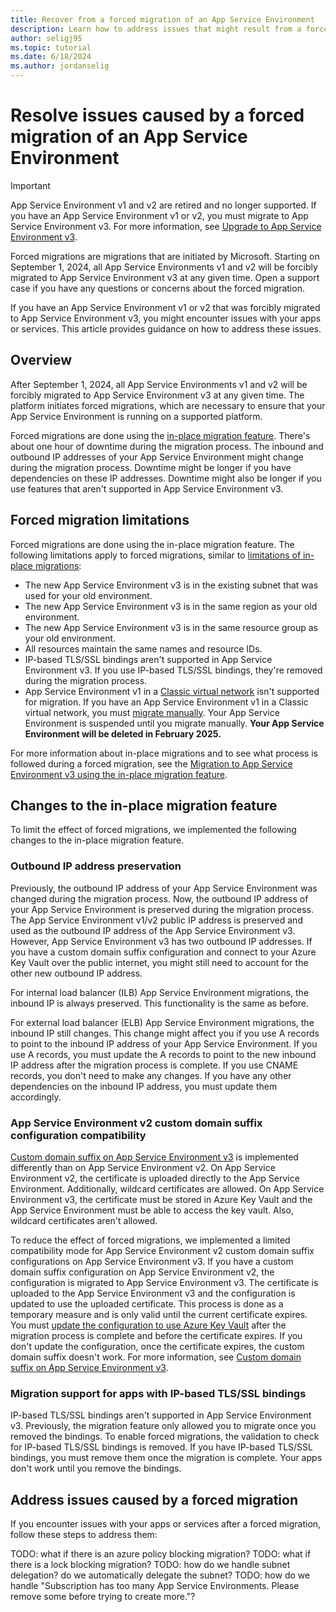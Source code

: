 ```yaml
---
title: Recover from a forced migration of an App Service Environment
description: Learn how to address issues that might result from a forced migration to App Service Environment v3.
author: seligj95
ms.topic: tutorial
ms.date: 6/18/2024
ms.author: jordanselig
---
```

# Resolve issues caused by a forced migration of an App Service Environment

> [!IMPORTANT]
> App Service Environment v1 and v2 are retired and no longer supported. If you have an App Service Environment v1 or v2, you must migrate to App Service Environment v3. For more information, see [Upgrade to App Service Environment v3](upgrade-to-asev3.md).
>
> Forced migrations are migrations that are initiated by Microsoft. Starting on September 1, 2024, all App Service Environments v1 and v2 will be forcibly migrated to App Service Environment v3 at any given time. Open a support case if you have any questions or concerns about the forced migration.
>

If you have an App Service Environment v1 or v2 that was forcibly migrated to App Service Environment v3, you might encounter issues with your apps or services. This article provides guidance on how to address these issues.

## Overview

After September 1, 2024, all App Service Environments v1 and v2 will be forcibly migrated to App Service Environment v3 at any given time. The platform initiates forced migrations, which are necessary to ensure that your App Service Environment is running on a supported platform. 

Forced migrations are done using the [in-place migration feature](migrate.md). There's about one hour of downtime during the migration process. The inbound and outbound IP addresses of your App Service Environment might change during the migration process. Downtime might be longer if you have dependencies on these IP addresses. Downtime might also be longer if you use features that aren't supported in App Service Environment v3.

## Forced migration limitations

Forced migrations are done using the in-place migration feature. The following limitations apply to forced migrations, similar to [limitations of in-place migrations](migrate.md#limitations):

- The new App Service Environment v3 is in the existing subnet that was used for your old environment.
- The new App Service Environment v3 is in the same region as your old environment.
- The new App Service Environment v3 is in the same resource group as your old environment.
- All resources maintain the same names and resource IDs.
- IP-based TLS/SSL bindings aren't supported in App Service Environment v3. If you use IP-based TLS/SSL bindings, they're removed during the migration process.
- App Service Environment v1 in a [Classic virtual network](/previous-versions/azure/virtual-network/create-virtual-network-classic) isn't supported for migration. If you have an App Service Environment v1 in a Classic virtual network, you must [migrate manually](migration-alternatives.md). Your App Service Environment is suspended until you migrate manually. **Your App Service Environment will be deleted in February 2025.**

For more information about in-place migrations and to see what process is followed during a forced migration, see the [Migration to App Service Environment v3 using the in-place migration feature](migrate.md).

## Changes to the in-place migration feature

To limit the effect of forced migrations, we implemented the following changes to the in-place migration feature.

### Outbound IP address preservation

Previously, the outbound IP address of your App Service Environment was changed during the migration process. Now, the outbound IP address of your App Service Environment is preserved during the migration process. The App Service Environment v1/v2 public IP address is preserved and used as the outbound IP address of the App Service Environment v3. However, App Service Environment v3 has two outbound IP addresses. If you have a custom domain suffix configuration and connect to your Azure Key Vault over the public internet, you might still need to account for the other new outbound IP address.

For internal load balancer (ILB) App Service Environment migrations, the inbound IP is always preserved. This functionality is the same as before.

For external load balancer (ELB) App Service Environment migrations, the inbound IP still changes. This change might affect you if you use A records to point to the inbound IP address of your App Service Environment. If you use A records, you must update the A records to point to the new inbound IP address after the migration process is complete. If you use CNAME records, you don't need to make any changes. If you have any other dependencies on the inbound IP address, you must update them accordingly.

### App Service Environment v2 custom domain suffix configuration compatibility

[Custom domain suffix on App Service Environment v3](how-to-custom-domain-suffix.md) is implemented differently than on App Service Environment v2. On App Service Environment v2, the certificate is uploaded directly to the App Service Environment. Additionally, wildcard certificates are allowed. On App Service Environment v3, the certificate must be stored in Azure Key Vault and the App Service Environment must be able to access the key vault. Also, wildcard certificates aren't allowed.

To reduce the effect of forced migrations, we implemented a limited compatibility mode for App Service Environment v2 custom domain suffix configurations on App Service Environment v3. If you have a custom domain suffix configuration on App Service Environment v2, the configuration is migrated to App Service Environment v3. The certificate is uploaded to the App Service Environment v3 and the configuration is updated to use the uploaded certificate. This process is done as a temporary measure and is only valid until the current certificate expires. You must [update the configuration to use Azure Key Vault](how-to-custom-domain-suffix.md) after the migration process is complete and before the certificate expires. If you don't update the configuration, once the certificate expires, the custom domain suffix doesn't work. For more information, see [Custom domain suffix on App Service Environment v3](how-to-custom-domain-suffix.md).

### Migration support for apps with IP-based TLS/SSL bindings

IP-based TLS/SSL bindings aren't supported in App Service Environment v3. Previously, the migration feature only allowed you to migrate once you removed the bindings. To enable forced migrations, the validation to check for IP-based TLS/SSL bindings is removed. If you have IP-based TLS/SSL bindings, you must remove them once the migration is complete. Your apps don't work until you remove the bindings.

## Address issues caused by a forced migration

If you encounter issues with your apps or services after a forced migration, follow these steps to address them:

TODO: what if there is an azure policy blocking migration?
TODO: what if there is a lock blocking migration?
TODO: how do we handle subnet delegation? do we automatically delegate the subnet?
TODO: how do we handle "Subscription has too many App Service Environments. Please remove some before trying to create more."?